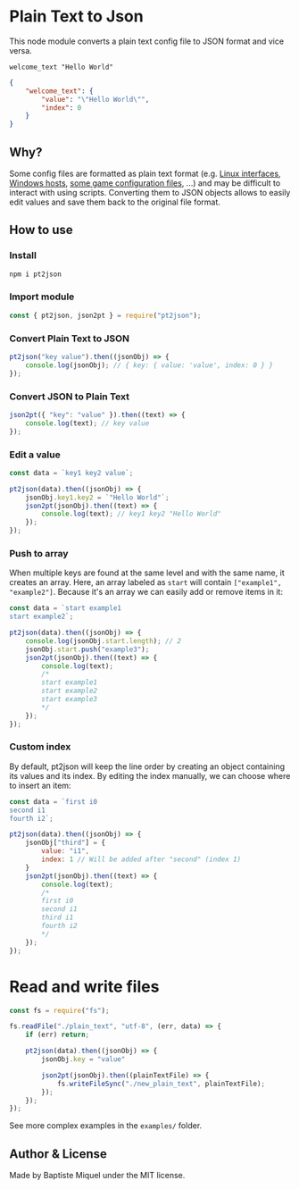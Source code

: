 # Plain Text to Json


This node module converts a plain text config file to JSON format and vice versa.

```text
welcome_text "Hello World"
```

```json
{
    "welcome_text": {
        "value": "\"Hello World\"",
        "index": 0
    }
}
```

## Why?

Some config files are formatted as plain text format (e.g. [Linux interfaces](https://www.cyberciti.biz/faq/setting-up-an-network-interfaces-file/), [Windows hosts](https://en.wikipedia.org/wiki/Hosts_(file)), [some game configuration files](https://docs.fivem.net/docs/server-manual/setting-up-a-server), ...) and may be difficult to interact with using scripts. Converting them to JSON objects allows to easily edit values and save them back to the original file format.

## How to use

### Install

```bash
npm i pt2json
```

### Import module

```js
const { pt2json, json2pt } = require("pt2json");
```

### Convert Plain Text to JSON

```js
pt2json("key value").then((jsonObj) => {
    console.log(jsonObj); // { key: { value: 'value', index: 0 } }
});
```

### Convert JSON to Plain Text

```js
json2pt({ "key": "value" }).then((text) => {
    console.log(text); // key value
});
```

### Edit a value

```js
const data = `key1 key2 value`;

pt2json(data).then((jsonObj) => {
    jsonObj.key1.key2 = `"Hello World"`;
    json2pt(jsonObj).then((text) => {
        console.log(text); // key1 key2 "Hello World"
    });
});
```

### Push to array

When multiple keys are found at the same level and with the same name, it creates an array. Here, an array labeled as ```start``` will contain ```["example1", "example2"]```. Because it's an array we can easily add or remove items in it:

```js
const data = `start example1
start example2`;

pt2json(data).then((jsonObj) => {
    console.log(jsonObj.start.length); // 2
    jsonObj.start.push("example3");
    json2pt(jsonObj).then((text) => {
        console.log(text);
        /*
        start example1
        start example2
        start example3
        */
    });
});
```

### Custom index

By default, pt2json will keep the line order by creating an object containing its values and its index. By editing the index manually, we can choose where to insert an item:

```js
const data = `first i0
second i1
fourth i2`;

pt2json(data).then((jsonObj) => {
    jsonObj["third"] = {
        value: "i1",
        index: 1 // Will be added after "second" (index 1)
    }
    json2pt(jsonObj).then((text) => {
        console.log(text);
        /*
        first i0
        second i1
        third i1
        fourth i2
        */
    });
});
```

# Read and write files

```js
const fs = require("fs");

fs.readFile("./plain_text", "utf-8", (err, data) => {
    if (err) return;

    pt2json(data).then((jsonObj) => {
        jsonObj.key = "value"

        json2pt(jsonObj).then((plainTextFile) => {
            fs.writeFileSync("./new_plain_text", plainTextFile);
        });
    });
});
```

See more complex examples in the ```examples/``` folder.


## Author & License

Made by Baptiste Miquel under the MIT license.